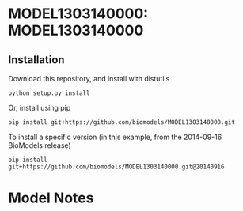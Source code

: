 # MODEL1303140000: MODEL1303140000

## Installation

Download this repository, and install with distutils

`python setup.py install`

Or, install using pip

`pip install git+https://github.com/biomodels/MODEL1303140000.git`

To install a specific version (in this example, from the 2014-09-16 BioModels release)

`pip install git+https://github.com/biomodels/MODEL1303140000.git@20140916`


# Model Notes



